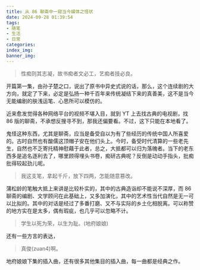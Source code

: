 ```yaml
---
title: 从 86 聊斋中一窥当今媒体之怪状
date: 2024-09-28 01:39:54
tags:
- 随笔
- 生活
- 日常
categories:
index_img:
banner_img:
---
```


> 性痴则其志凝，故书痴者文必工，艺痴者技必良。

开篇第一集，由孙子楚之口，说出了原书中异史式说的话，那么，这个连续剧的大方向，就定了下来，必定是弘扬一种千百年来传统凝结下来的真善美，这不是当今无能编剧的肤浅运笔、心思所可以模仿的。

近来愈发觉得各种网络平台的视频不堪入目，就到 YT 上去找古典的电视剧，找 86 版的聊斋，不承想反搜寻不到，那我还偏要看。不过，这下只能在本地看了。

鬼怪这种东西，尤其是聊斋，应当是备受自以为有了些经历的传统中国人所喜爱的。古时自然也有酸儒这顶帽子安在他们头上。今时，备受时代清算的一些老先生，自然也不乏寄托精神慰藉于此者，总之，大抵都可以归为落魄者。当下的老东西多是追名逐利去了，哪里顾得埋头书卷，痴研古典呢？反倒是动动手指头，批痴批得较起劲儿呢。

> 我这支笔，拿起千斤，放下四两，怎能随意篡改。

蒲松龄的笔触大抵上来讲是比较朴实的，其中的古典造诣却不能说不深厚，而 86 聊斋的编剧、文学顾问在此基础上，又多加演化，其中的艺术性当代自然是无一可以比拟的。其中的对话是经过了多番打磨、又不与实际的乡土化相脱离。可以称赞的地方实在是太多，偶有瑕疵，也几乎可以忽略不计。

> 学生以死为荣，以生为耻。(地府娘娘)

还有一些方言的表达，

> 真俊(zuan4)啊。

地府娘娘下集的插入曲，还有很多其他集目的插入曲，每一曲都是经典之作。


